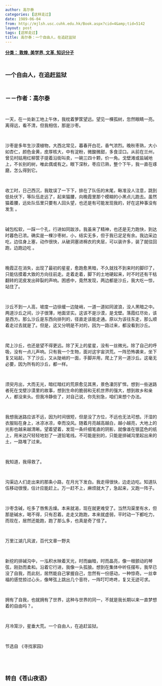 ```yaml
---
author: 高尔泰
categories: [这样走过]
date: 1989-06-04
from: http://mjlsh.usc.cuhk.edu.hk/Book.aspx?cid=4&amp;tid=5142
layout: post
tags: [这样走过]
title: 高尔泰：一个自由人，在追赶监狱
---
```


<div style="margin: 15px 10px 10px 0px;">
<div>
<span id="ctl00_ContentPlaceHolder1_chapter1_SubjectLabel" style="font-weight:bold;text-decoration:underline;">
   分类： 敦煌, 美学界, 文革, 知识分子
  </span>
</div>
<p class="p1">
<b>
<font size="4">
<span class="s1">
</span>
<br/>
</font>
</b>
</p>
<p class="p2">
<span class="s1">
<b>
<font size="4">
     一个自由人，在追赶监狱
    </font>
</b>
</span>
</p>
<p class="p1">
<b>
<font size="4">
<span class="s1">
</span>
<br/>
</font>
</b>
</p>
<p class="p2">
<span class="s1">
<b>
<font size="4">
     －－作者：高尔泰
    </font>
</b>
</span>
</p>
<p class="p1">
<span class="s1">
</span>
<br/>
</p>
<p class="p2">
<span class="s1">
   一天，在一处新工地上午休，我枕着箩筐望远。望见一棵孤树，忽然眼睛一亮。离得远，看不清，但我相信，那是沙枣。
  </span>
</p>
<p class="p1">
<span class="s1">
</span>
<br/>
</p>
<p class="p2">
<span class="s1">
   沙枣是多年生沙漠植物，大西北常见，暮春开白花，香气浓烈。晚秋枣熟，大小如杏仁，颜色金黄，皮厚核大，中有淀粉，微酸微甜，多食涩口。从前在兰州，曾见村姑用红柳筐子提着沿街叫卖，一碗三四十颗，价一角。戈壁滩或盐碱地上，不长别的树，唯此偶或有之。眼下深秋，枣应已熟，整个下午，我一直在琢磨，怎么得到它。
  </span>
</p>
<p class="p1">
<span class="s1">
</span>
<br/>
</p>
<p class="p2">
<span class="s1">
   收工时，日己西沉，我耽误了一下下，排在了队伍的末尾，瞅准没人注意，跳到低处伏下，等队伍走远了，起来猫腰，向晚霞里那个模糊的小黑点儿跑去。虽然猫着腰，远处队伍里只要有人回头望，也还是有可能发现我的，好在这种事没有发生
  </span>
<span class="s2">
</span>
<span class="s1">
   。
  </span>
</p>
<p class="p1">
<span class="s1">
</span>
<br/>
</p>
<p class="p2">
<span class="s1">
   碱包松软，一踩一个孔，行进如同跋涉。我虽来了精神，也还是无力跑快，到达时暮色已浓。确实是一棵沙枣树，小，结实无多，但于我已足足有余。我边采边吃，边往身上塞，动作很快，从破洞塞进棉衣的夹层，可以装许多，装了就往回跑，边跑边吃
  </span>
<span class="s2">
</span>
<span class="s1">
   。
  </span>
</p>
<p class="p1">
<span class="s1">
</span>
<br/>
</p>
<p class="p2">
<span class="s1">
   晚霞正在消失，出现了最初的星星，愈跑愈黑暗，不久就找不到来时的脚印了，只能估摸着大致的方向往前走。走着走着，脚下的土地硬起来，时不时还有干枯翻转的泥皮发出碎裂的声响。困惑中，竟然发现，两边都是沙丘，我大吃一惊，站住了。
  </span>
</p>
<p class="p1">
<span class="s1">
</span>
<br/>
</p>
<p class="p2">
<span class="s1">
   沙丘不到一人高，坡度一边徐缓一边陡峭，一道一道如同波浪，没人黑暗之中。两道沙丘之间，沙子很薄，地面坚实。这该不是沙漠，是戈壁。落霞红尽处，该是西方。那么沙丘是东西向排列的，径直走该能走通。原以为该往东走，那么顺着走过去就是了。但是，这又分明是不对的，因为一路过来，都没看到沙丘。
  </span>
</p>
<p class="p1">
<span class="s1">
</span>
<br/>
</p>
<p class="p2">
<span class="s1">
   爬上沙丘，也还是望不得更远。除了天上的星星，没有一丝微光。除了自己的呼吸，没有一点儿声响。只有我一个生物，面对这宇宙洪荒。一阵恐怖袭来，坐下复又站起，下了沙丘，又从陡峭的一面，手脚并用，爬上了另一道沙丘。这毫无必要，因为所有的沙丘，都一样。
  </span>
<span class="s2">
<span class="Apple-converted-space">
</span>
</span>
</p>
<p class="p1">
<span class="s1">
</span>
<br/>
</p>
<p class="p2">
<span class="s1">
   须臾月出，大而无光，暗红暗红的荒原愈见其黑，景色凄厉犷悍。想到一些迷路者死在戈壁沙漠里的故事，想到生命的脆弱和无机世界的强大，想到故乡和亲人，都没来头。但我冷静些了，对自己说，你先别急，咱们来想个办法。
  </span>
</p>
<p class="p1">
<span class="s1">
</span>
<br/>
</p>
<p class="p2">
<span class="s1">
   我想我迷路应该不远，因为时间很短，但是没了方位，不远也无法可想。汗湿的衣服贴在身上，冰凉冰凉，幸而没风。随着月亮越高越白，越小越亮，大地上的光影也越来越清晰。望着望着，发现一条纤细笔直的阴影，就像谁在银蓝色的纸上，用米达尺轻轻地划了一道铅笔线。不可能是别的，只能是排碱沟里起出来的土，一路堆了过来。
  </span>
</p>
<p class="p1">
<span class="s1">
</span>
<br/>
</p>
<p class="p2">
<span class="s1">
   我知道，我得救了。
  </span>
</p>
<p class="p1">
<span class="s1">
</span>
<br/>
</p>
<p class="p2">
<span class="s1">
   沟渠边人们走出来的那条小路，在月光下发白。我走得很快，边走边吃。知道队伍移动很慢，估计应能赶上。万一赶不上，麻烦就大了，急起来，又跑一阵子。
  </span>
</p>
<p class="p1">
<span class="s1">
</span>
<br/>
</p>
<p class="p2">
<span class="s1">
   沙枣含碱，吃多了唇焦舌燥。本来就渴，现在就更难受了。当然沟渠里有水，但那是碱水，喝不得，只有忍着。走走又跑跑，本来就虚弱，平时动一下都吃力，而现在，居然还能跑，跑了那么多，也真是奇了怪了。
  </span>
</p>
<p class="p1">
<span class="s1">
</span>
<br/>
</p>
<p class="p2">
<span class="s1">
   万里江湖几风波，百代文章一野夫
  </span>
</p>
<p class="p1">
<span class="s1">
</span>
<br/>
</p>
<p class="p2">
<span class="s1">
   新挖的排碱沟中，一泓积水映着天光，时而幽暗，时而晶亮，像一根颤动的琴弦，刚劲而柔和。沿着它行进，我像一头孤狼。想到在集体中听任摆布，我早已没了自我，而此刻，居然能自己掌握自己，忽然有一份感动，一种惊奇。一丝幸福的感觉掠过心头，像琴弦上跳出几个音符，一阵叮叮咚咚，复又无迹可求。
  </span>
</p>
<p class="p1">
<span class="s1">
</span>
<br/>
</p>
<p class="p2">
<span class="s1">
   拥有了自我，也就拥有了世界，这种与世界的同一，不就是我长期以来一直梦想着的自由吗？。
  </span>
<span class="s2">
<span class="Apple-converted-space">
</span>
</span>
</p>
<p class="p1">
<span class="s1">
</span>
<br/>
</p>
<p class="p2">
<span class="s1">
   月冷笼沙，星垂大荒。一个自由人，在追赶监狱。
  </span>
</p>
<p class="p1">
<span class="s1">
</span>
<br/>
</p>
<p class="p2">
<span class="s1">
   节选自
  </span>
<span class="s2">
</span>
<span class="s1">
   《寻找家园》
  </span>
</p>
<p class="p1">
<span class="s1">
</span>
<br/>
</p>
<p class="p1">
<b>
<font size="4">
<span class="s1">
</span>
<br/>
</font>
</b>
</p>
<p class="p2">
<span class="s1">
<b>
<font size="4">
     转自《苍山夜语》
    </font>
</b>
</span>
</p>
</div>
